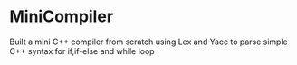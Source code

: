 # MiniCompiler
Built a mini C++ compiler from scratch using Lex and Yacc to parse simple C++ syntax for if,if-else and while loop
